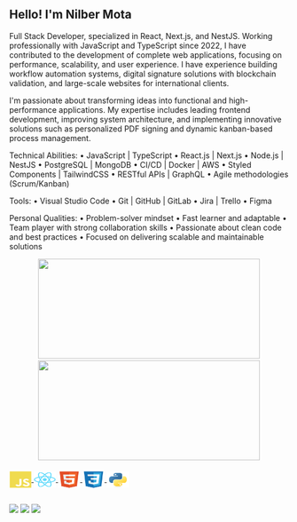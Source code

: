 ## Hello! I'm Nilber Mota

Full Stack Developer, specialized in React, Next.js, and NestJS.
Working professionally with JavaScript and TypeScript since 2022, I have contributed to the development of complete web applications, focusing on performance, scalability, and user experience. I have experience building workflow automation systems, digital signature solutions with blockchain validation, and large-scale websites for international clients.

I'm passionate about transforming ideas into functional and high-performance applications. My expertise includes leading frontend development, improving system architecture, and implementing innovative solutions such as personalized PDF signing and dynamic kanban-based process management.

Technical Abilities:
• JavaScript | TypeScript
• React.js | Next.js
• Node.js | NestJS
• PostgreSQL | MongoDB
• CI/CD | Docker | AWS
• Styled Components | TailwindCSS
• RESTful APIs | GraphQL
• Agile methodologies (Scrum/Kanban)

Tools:
• Visual Studio Code
• Git | GitHub | GitLab
• Jira | Trello
• Figma

Personal Qualities:
• Problem-solver mindset
• Fast learner and adaptable
• Team player with strong collaboration skills
• Passionate about clean code and best practices
• Focused on delivering scalable and maintainable solutions

<div align="center">
  <a href="https://github.com/nilberm">
  <img height="180em" width="400em" src="https://github-readme-stats.vercel.app/api?username=nilberm&show_icons=true&theme=dracula&include_all_commits=true&count_private=true"/>
  <img height="180em" width="400em" src="https://github-readme-stats.vercel.app/api/top-langs/?username=nilberm&layout=compact&langs_count=7&theme=dracula"/>
</div>
<div style="display: inline_block"><br>
  <img align="center" alt="Rafa-Js" height="30" width="40" src="https://raw.githubusercontent.com/devicons/devicon/master/icons/javascript/javascript-plain.svg">
  <img align="center" alt="Rafa-React" height="30" width="40" src="https://raw.githubusercontent.com/devicons/devicon/master/icons/react/react-original.svg">
  <img align="center" alt="Rafa-HTML" height="30" width="40" src="https://raw.githubusercontent.com/devicons/devicon/master/icons/html5/html5-original.svg">
  <img align="center" alt="Rafa-CSS" height="30" width="40" src="https://raw.githubusercontent.com/devicons/devicon/master/icons/css3/css3-original.svg">
  <img align="center" alt="Rafa-Python" height="30" width="40" src="https://raw.githubusercontent.com/devicons/devicon/master/icons/python/python-original.svg">
</div>

##

<div> 
  <a href="https://instagram.com/nilberm" target="_blank"><img src="https://img.shields.io/badge/-Instagram-%23E4405F?style=for-the-badge&logo=instagram&logoColor=white" target="_blank"></a>
  <a href = "mailto:nilber16@outlook.com"><img src="https://img.shields.io/badge/-Gmail-%23333?style=for-the-badge&logo=gmail&logoColor=white" target="_blank"></a>
  <a href="https://https://www.linkedin.com/in/nilberm/" target="_blank"><img src="https://img.shields.io/badge/-LinkedIn-%230077B5?style=for-the-badge&logo=linkedin&logoColor=white" target="_blank"></a> 
 
 
</div>
